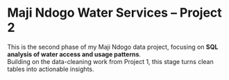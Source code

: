 # Maji Ndogo Water Services – Project 2

This is the second phase of my Maji Ndogo data project, focusing on **SQL analysis of water access and usage patterns**.  
Building on the data-cleaning work from Project 1, this stage turns clean tables into actionable insights.

